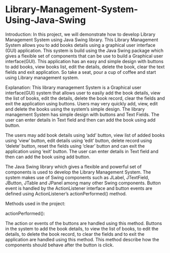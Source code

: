 # Library-Management-System-Using-Java-Swing
Introduction:
In this project, we will demonstrate how to develop Library Management System using Java Swing library. This Library Management System allows you to add books details using a graphical user interface (GUI) application. This system is build using the Java Swing package which gives a flexible set of components that can be use to build a Graphical user interface(GUI). This application has an easy and simple design with buttons to add books, view books list, edit the details, delete the book, clear the text fields and exit application. So take a seat, pour a cup of coffee and start using Library management system.

Explanation:
This library management System is a Graphical user interface(GUI) system that allows user to easily add the book details, view the list of books, edit the details, delete the book record, clear the fields and exit the application using buttons. Users may very quickly add, view, edit and delete the books using the system’s simple design. The library management System has simple design with buttons and Text Fields. The user can enter details in Text field and then can add the book using add button.

The users may add book details using ‘add’ button, view list of added books using ‘view’ button, edit details using ‘edit’ button, delete record using ‘delete’ button, reset the fields using ‘clear’ button and can exit the application using ‘exit’ button. The user can enter details in Text field and then can add the book using add button.

The Java Swing library which gives a flexible and powerful set of components is used to develop the Library Management System. The system makes use of Swing components such as JLabel, JTextField, JButton, JTable and JPanel among many other Swing components. Button event is handled by the ActionListener interface and button events are defined using ActionListener’s actionPerformed() method.

Methods used in the project:

actionPerformed():

The action or events of the buttons are handled using this method. Buttons in the system to add the book details, to view the list of books, to edit the details, to delete the book record, to clear the fields and to exit the application are handled using this method. This method describe how the components should behave after the button is click.
